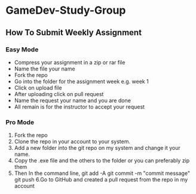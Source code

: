 # GameDev-Study-Group
## How To Submit Weekly Assignment
### Easy Mode
* Compress your assignment in a zip or rar file
* Name the file your name
* Fork the repo
* Go into the folder for the assignment week e.g. week 1
* Click on upload file
* After uploading click on pull request
* Name the request your name and you are done
* All remain is for the instructor to accept your request

### Pro Mode
1. Fork the repo
2. Clone the repo in your account to your system.
3. Add a new folder into the git repo on my system and change it your name.
4. Copy the .exe file and the others to the folder or you can preferably zip them
5. Then In the command line,
git add -A
git commit -m "commit message"
git push
6.Go to GitHub and created a pull request from the repo in my account
